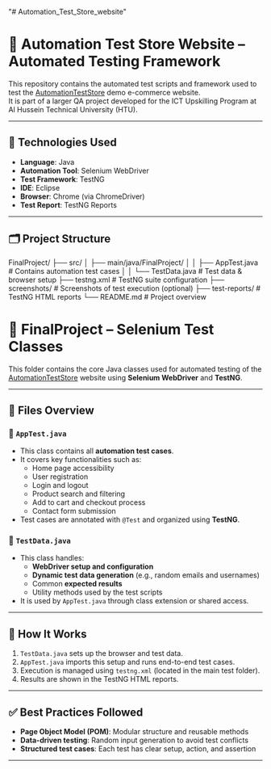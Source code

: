 "# Automation_Test_Store_website" 
# 🧪 Automation Test Store Website – Automated Testing Framework

This repository contains the automated test scripts and framework used to test the [AutomationTestStore](https://automationteststore.com) demo e-commerce website.  
It is part of a larger QA project developed for the ICT Upskilling Program at Al Hussein Technical University (HTU).

---

## 🔧 Technologies Used

- **Language**: Java
- **Automation Tool**: Selenium WebDriver
- **Test Framework**: TestNG
- **IDE**: Eclipse
- **Browser**: Chrome (via ChromeDriver)
- **Test Report**: TestNG Reports

---

## 🗂 Project Structure

FinalProject/
├── src/
│ ├── main/java/FinalProject/
│ │ ├── AppTest.java # Contains automation test cases
│ │ └── TestData.java # Test data & browser setup
├── testng.xml # TestNG suite configuration
├── screenshots/ # Screenshots of test execution (optional)
├── test-reports/ # TestNG HTML reports
└── README.md # Project overview

# 📂 FinalProject – Selenium Test Classes

This folder contains the core Java classes used for automated testing of the [AutomationTestStore](https://automationteststore.com) website using **Selenium WebDriver** and **TestNG**.

---

## 📁 Files Overview

### 🔹 `AppTest.java`

- This class contains all **automation test cases**.
- It covers key functionalities such as:
  - Home page accessibility
  - User registration
  - Login and logout
  - Product search and filtering
  - Add to cart and checkout process
  - Contact form submission
- Test cases are annotated with `@Test` and organized using **TestNG**.

### 🔹 `TestData.java`

- This class handles:
  - **WebDriver setup and configuration**
  - **Dynamic test data generation** (e.g., random emails and usernames)
  - Common **expected results**
  - Utility methods used by the test scripts
- It is used by `AppTest.java` through class extension or shared access.

---


## 🚀 How It Works

1. `TestData.java` sets up the browser and test data.
2. `AppTest.java` imports this setup and runs end-to-end test cases.
3. Execution is managed using `testng.xml` (located in the main test folder).
4. Results are shown in the TestNG HTML reports.

---

## ✅ Best Practices Followed

- **Page Object Model (POM)**: Modular structure and reusable methods
- **Data-driven testing**: Random input generation to avoid test conflicts
- **Structured test cases**: Each test has clear setup, action, and assertion

---
